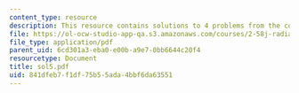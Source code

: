```yaml
---
content_type: resource
description: This resource contains solutions to 4 problems from the course text book.
file: https://ol-ocw-studio-app-qa.s3.amazonaws.com/courses/2-58j-radiative-transfer-spring-2006/841dfeb7f1df75b55ada4bbf6da63551_sol5.pdf
file_type: application/pdf
parent_uid: 6cd301a3-eba0-e00b-a9e7-0bb6644c20f4
resourcetype: Document
title: sol5.pdf
uid: 841dfeb7-f1df-75b5-5ada-4bbf6da63551
---
```

